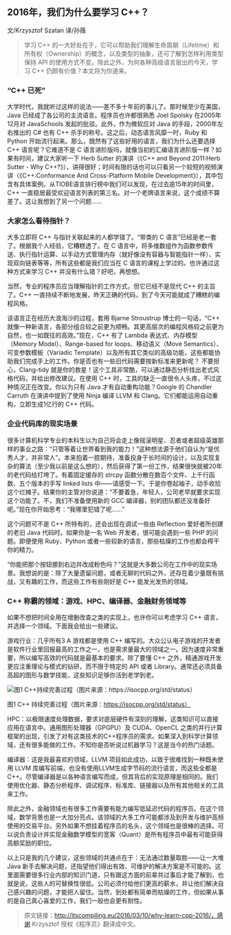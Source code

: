 ## 2016年，我们为什么要学习 C++？

文/Krzysztof Szatan    译/孙薇

>学习 C++ 的一大好处在于，它可以帮助我们理解生命周期（Lifetime）和所有权（Ownership）的概念，以及类型的抽象，还可了解到怎样利用类型保持 API 的使用方式不变。除此之外，为何各种高级语言层出的今天，学习 C++ 仍颇有价值？本文将为你道来。

### “C++ 已死”

大学时代，我就听过这样的说法——差不多十年前的事儿了。那时候至少在美国，Java 已经成了各公司的主流语言。程序员也许都很熟悉 Joel Spolsky 在2005年12月对 JavaSchools 发起的批驳。此外，作为微软应对 Java 的手段，2000年左右推出的 C# 也有 C++ 杀手的称号。这之后，动态语言风靡一时，Ruby 和 Python 开始流行起来。那么，既然有了这些好用的语言，我们为什么还要选择 C++ 语言呢？它难道不是 C 语言进阶版吗，就像当初的汇编语言进阶版一样？如果有时间，建议大家听一下 Herb Sutter 的演讲（《C++ and Beyond 2011:Herb Sutter - Why C++?》），讲得很好；时间有限的话也可以只看另一个较短的视频演讲（《C++:Conformance And Cross-Platform Mobile Development》），其中包含有具体案例。从TIOBE语言排行榜中我们可以发现，在过去逾15年的时间里，C++ 一直稳居最受欢迎语言列表的第三名。对一个老牌语言来说，这个成绩不算差了。这让我想到了另一个问题……

### 大家怎么看待指针？

大多立即将 C++ 与指针关联起来的人都学错了。“带类的 C 语言”已经是老一套了。根据我个人经验，它糟糕透了。在 C 语言中，将多维数组作为函数参数传送、执行指针运算、以手动方式管理内存（就好像没有容器与智能指针一样）、实现双向链表等等，所有这些都是我们应当在 C 语言的课程上学过的。也许通过这种方式来学习 C++ 并没有什么错？好吧，再想想。

当然，专业的程序员应当理解指针的工作方式，但它已经不是现代 C++ 的主旨了。C++ 一直持续不断地发展，昨天正确的代码，到了今天可能就成了糟糕的编程风格。

该语言正在经历大浪淘沙的过程，套用 Bjarne Stroustrup 博士的一句话，“C++ 就像一种新语言，各部分组合较之前更为顺畅。其更高层次的编程风格较之前更为自然，也一如既往的高效。”现在，C++ 有了 Lambda 表达式、内存模型（Memory Model）、Range-based for loops、移动语义（Move Semantics）、可变参数模板（Variadic Template）以及所有其它类似的高级功能，这些都能协助我们完成手上的工作。你是否也有一些旧代码需要按新标准来更新呢？ 不要担心，Clang-tidy 就是你的救星！这个工具非常酷，可以通过静态分析找出老式风格代码，并给出修改建议。在使用 C++ 时，工具的缺乏一直很令人头疼，不过这种情况正在改变。你以为只有 Java 才有自动重构功能？Google 的 Chandler Carruth 在演讲中提到了使用 Ninja 编译 LLVM 和 Clang。它们都能运用自动重构，立即生成1亿行的 C++ 代码。

### 企业代码库的现实场景

很多计算机科学专业的本科生以为自己将会走上像摇滚明星、忍者或者超级英雄那样的事业之路：“只管等着让世界看到我的能力！”这种想法源于他们自认为“是优秀人才，并非常人”。本来抱着一腔期待，准备投身于长时间的设计，以及实现复杂的算法（至少我以前是这么想的），然后获得了第一份工作，结果很快就被20年的老代码给打垮了。有着固定缓存的 strcpy 函数分散在数百个文件、上千行函数、五个版本的手写 linked lists 中——请感受一下。于是你卷起袖子，动手收拾这个烂摊子。结果你的主管对你说道：“不要着急，年轻人，公司老早就要求实现这个功能了。不，我们不准备使用新的 GCC 编译器，别的团队都还没准备好呢。”现在你开始思考：“我哪里犯错了呢……”

这个问题可不是 C++ 所特有的，还会出现在调试一些由 Reflection 爱好者所创建的老旧 Java 代码时。如果你是一名 Web 开发者，很可能会遇到一些 PHP 的问题。即便使用 Ruby、Python 或者一些较新的语言，那些枯燥的工作也都会榨干你的精力。

“你能把那个按钮挪到右边并改成粉色吗？”这就是大多数公司在工作中的现实场景。我想说的是：除了大量遗留问题，或者无聊的代码之外，还存在着少量既有挑战，又有趣的工作，而这些工作有些刚好是 C++ 能发光发热的领域。

### C++ 称霸的领域：游戏、HPC、编译器、金融财务领域等

如果不想把时间全用在增删改查之类的实现上，也许你可以考虑学习 C++ 语言，并选择一个领域。下面我会给出一些建议。

游戏行业：几乎所有3 A 游戏都是使用 C++ 编写的。大众公认电子游戏的开发者是软件行业里回报最高的工作之一，也是需求量最大的领域之一。因为速度非常重要，所以编写高效的代码就是最基本的要求。除了要懂 C++ 之外，精通游戏开发更应注重理论与模式的钻研，而不限于特定的 API 或者 Library。通常还必须具备高超的图形与数学技能，这些知识足够你活到老学到老。

<img src="http://ipad-cms.csdn.net/cms/attachment/201607/577b73260f81d.png" alt="图1  C++持续完善过程（图片来源：https://isocpp.org/std/status）" title="图1  C++持续完善过程（图片来源：https://isocpp.org/std/status）" />

图1  C++ 持续完善过程（图片来源：https://isocpp.org/std/status）

HPC：以极限速度处理数据，要求对底层硬件有深刻的理解，这类知识可以直接应用在语言中。通用图形处理器（GPGPU）及 CUDA、OpenCL 之类的并行计算框架的出现，引发了对有这类技术的C++程序员的需求。如果深入到科学计算领域，还有很多能做的工作。不知你是否听说过机器学习？这是当今的热门话题。

编译器：这是我最喜欢的领域，LLVM 项目如此成功，以致于很难找到一种既未使用 LLVM 库编写前端，也没有使用LLVM生成字节码的流行语言，而这些全都是 C++。尽管编译器是以各种语言编写而成，但其背后的实现原理是相同的。我们使用优化器、静态分析程序、调试程序、标准库、链接器以及所有其他相关的工具来工作。

除此之外，金融领域也有很多工作需要有能力编写低延迟代码的程序员。在这个领域，数学背景也是一大加分亮点。该领域的大多工作可能都涉及到开发与维护高频使用的交易平台。另外如果不想挂着程序员的名头，这个领域也是很棒的选择。可以说负责设计并实现金融数学模型的宽客（Quant）是所有程序员中最有可能获得高额奖励的职位。

以上只是我的几个建议，这些领域的共通点在于：无法通过数量取胜——让一大堆 Java 新手去解决问题，还指望他们得出有效、可维护的解决方案是不可能的。这里面需要很多行业内部的知识门道，只有跟这方面的前辈共过事后才能了解到，也就是说，这些人的可替换性很低。公司必须付给他们更高的薪水，并让他们解决自己感兴趣的问题，才能把人留住。当然，到处都有简单而枯燥的工作，但如果从事的是自己真心喜爱的工作，我们一般也会更有耐性。 

>原文链接：http://itscompiling.eu/2016/03/10/why-learn-cpp-2016/，感谢 Krzysztof 授权《程序员》翻译成中文。 
